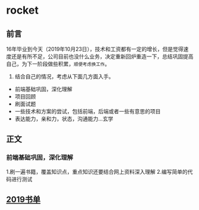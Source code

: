 # rocket

## 前言
16年毕业到今天（2019年10月23日），技术和工资都有一定的增长，但是觉得速度还是有所不足，公司目前也没什么业务，决定重新回炉重造一下，总结巩固提高自己，为下一阶段做些积累，`顺便考虑换工作`。

1. 结合自己的情况，考虑从下面几方面入手。
* 前端基础巩固，深化理解
* 项目回顾
* 刷面试题
* 一些技术和方案的尝试，包括前端，后端或者一些有意思的项目
* 表达能力，亲和力，状态，沟通能力...玄学

## 正文
### 前端基础巩固，深化理解
1.刷一遍书籍，覆盖知识点，重点知识还要结合网上资料深入理解
2.编写简单的代码进行测试


## [2019书单](https://github.com/5201314999/rocket/issues/1)
